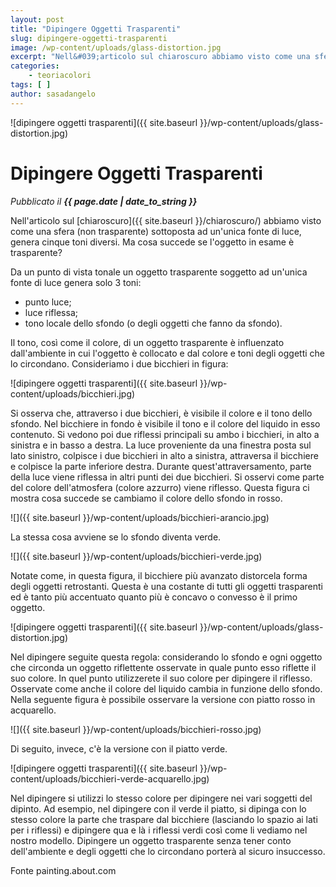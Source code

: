 ```yaml
---
layout: post
title: "Dipingere Oggetti Trasparenti"
slug: dipingere-oggetti-trasparenti
image: /wp-content/uploads/glass-distortion.jpg
excerpt: "Nell&#039;articolo sul chiaroscuro abbiamo visto come una sfera (non trasparente) sottoposta ad un&#039;unica fonte di luce, genera cinque toni diversi. Ma cosa"
categories:
    - teoriacolori
tags: [ ]
author: sasadangelo
---
```


![dipingere oggetti trasparenti]({{ site.baseurl }}/wp-content/uploads/glass-distortion.jpg)

# Dipingere Oggetti Trasparenti
_Pubblicato il **{{ page.date | date_to_string }}**_

Nell'articolo sul [chiaroscuro]({{ site.baseurl }}/chiaroscuro/) abbiamo visto come una sfera (non trasparente) sottoposta ad un'unica fonte di luce, genera cinque toni diversi. Ma cosa succede se l'oggetto in esame è trasparente?

Da un punto di vista tonale un oggetto trasparente soggetto ad un'unica fonte di luce genera solo 3 toni:

- punto luce;
- luce riflessa;
- tono locale dello sfondo (o degli oggetti che fanno da sfondo).

Il tono, così come il colore, di un oggetto trasparente è influenzato dall'ambiente in cui l'oggetto è collocato e dal colore e toni degli oggetti che lo circondano. Consideriamo i due bicchieri in figura:

![dipingere oggetti trasparenti]({{ site.baseurl }}/wp-content/uploads/bicchieri.jpg)

Si osserva che, attraverso i due bicchieri, è visibile il colore e il tono dello sfondo. Nel bicchiere in fondo è visibile il tono e il colore del liquido in esso contenuto. Si vedono poi due riflessi principali su ambo i bicchieri, in alto a sinistra e in basso a destra. La luce proveniente da una finestra posta sul lato sinistro, colpisce i due bicchieri in alto a sinistra, attraversa il bicchiere e colpisce la parte inferiore destra. Durante quest'attraversamento, parte della luce viene riflessa in altri punti dei due bicchieri. Si osservi come parte del colore dell'atmosfera (colore azzurro) viene riflesso. Questa figura ci mostra cosa succede se cambiamo il colore dello sfondo in rosso.

![]({{ site.baseurl }}/wp-content/uploads/bicchieri-arancio.jpg)

La stessa cosa avviene se lo sfondo diventa verde.

![]({{ site.baseurl }}/wp-content/uploads/bicchieri-verde.jpg)

Notate come, in questa figura, il bicchiere più avanzato distorcela forma degli oggetti retrostanti. Questa è una costante di tutti gli oggetti trasparenti ed è tanto più accentuato quanto più è concavo o convesso è il primo oggetto.

![dipingere oggetti trasparenti]({{ site.baseurl }}/wp-content/uploads/glass-distortion.jpg)

Nel dipingere seguite questa regola: considerando lo sfondo e ogni oggetto che circonda un oggetto riflettente osservate in quale punto esso riflette il suo colore. In quel punto utilizzerete il suo colore per dipingere il riflesso. Osservate come anche il colore del liquido cambia in funzione dello sfondo. Nella seguente figura è possibile osservare la versione con piatto rosso in acquarello.

![]({{ site.baseurl }}/wp-content/uploads/bicchieri-rosso.jpg)

Di seguito, invece, c'è la versione con il piatto verde.

![dipingere oggetti trasparenti]({{ site.baseurl }}/wp-content/uploads/bicchieri-verde-acquarello.jpg)

Nel dipingere si utilizzi lo stesso colore per dipingere nei vari soggetti del dipinto. Ad esempio, nel dipingere con il verde il piatto, si dipinga con lo stesso colore la parte che traspare dal bicchiere (lasciando lo spazio ai lati per i riflessi) e dipingere qua e là i riflessi verdi così come li vediamo nel nostro modello. Dipingere un oggetto trasparente senza tener conto dell'ambiente e degli oggetti che lo circondano porterà al sicuro insuccesso.

Fonte painting.about.com
